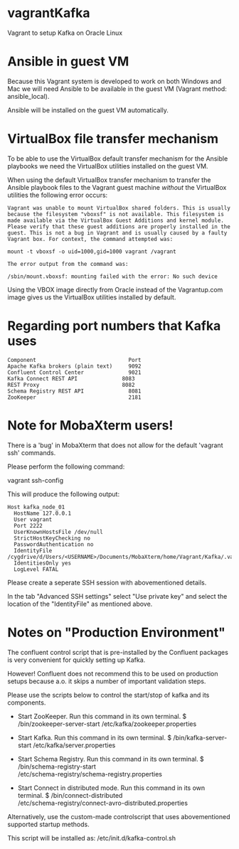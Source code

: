 # vagrantKafka
Vagrant to setup Kafka on Oracle Linux


# Ansible in guest VM

Because this Vagrant system is developed to work on both Windows and Mac
we will need Ansible to be available in the guest VM (Vagrant method: ansible_local).

Ansible will be installed on the guest VM automatically.


# VirtualBox file transfer mechanism

To be able to use the VirtualBox default transfer mechanism for the
Ansible playbooks we need the VirtualBox utilities installed on the guest VM.

When using the default VirtualBox transfer mechanism to transfer the Ansible playbook files
to the Vagrant guest machine *without* the VirtualBox utilities the following error occurs:

```
Vagrant was unable to mount VirtualBox shared folders. This is usually
because the filesystem "vboxsf" is not available. This filesystem is
made available via the VirtualBox Guest Additions and kernel module.
Please verify that these guest additions are properly installed in the
guest. This is not a bug in Vagrant and is usually caused by a faulty
Vagrant box. For context, the command attempted was:

mount -t vboxsf -o uid=1000,gid=1000 vagrant /vagrant

The error output from the command was:

/sbin/mount.vboxsf: mounting failed with the error: No such device
```

Using the VBOX image directly from Oracle instead of the Vagrantup.com image
gives us the VirtualBox utilities installed by default.



# Regarding port numbers that Kafka uses

```
Component	                          Port
Apache Kafka brokers (plain text)	  9092
Confluent Control Center	          9021
Kafka Connect REST API	            8083
REST Proxy	                        8082
Schema Registry REST API	          8081
ZooKeeper	                          2181
```


# Note for MobaXterm users!

There is a 'bug' in MobaXterm that does not allow for the default 'vagrant ssh' commands.

Please perform the following command:

vagrant ssh-config

This will produce the following output:

```
Host kafka_node_01
  HostName 127.0.0.1
  User vagrant
  Port 2222
  UserKnownHostsFile /dev/null
  StrictHostKeyChecking no
  PasswordAuthentication no
  IdentityFile /cygdrive/d/Users/<USERNAME>/Documents/MobaXterm/home/Vagrant/Kafka/.vagrant/machines/kafka_node_01/virtualbox/private_key
  IdentitiesOnly yes
  LogLevel FATAL
```

Please create a seperate SSH session with abovementioned details.

In the tab "Advanced SSH settings" select "Use private key" and select the location of the
"IdentityFile" as mentioned above.


# Notes on "Production Environment"

The confluent control script that is pre-installed by the Confluent packages
is very convenient for quickly setting up Kafka.

However! Confluent does not recommend this to be used on production setups
because a.o. it skips a number of important validation steps.

Please use the scripts below to control the start/stop of kafka and its components.

* Start ZooKeeper.  Run this command in its own terminal.
$ <path-to-confluent>/bin/zookeeper-server-start <path-to-confluent>/etc/kafka/zookeeper.properties

* Start Kafka.  Run this command in its own terminal.
$ <path-to-confluent>/bin/kafka-server-start <path-to-confluent>/etc/kafka/server.properties

* Start Schema Registry. Run this command in its own terminal.
$ <path-to-confluent>/bin/schema-registry-start \
<path-to-confluent>/etc/schema-registry/schema-registry.properties

* Start Connect in distributed mode. Run this command in its own terminal.
$ <path-to-confluent>/bin/connect-distributed \
<path-to-confluent>/etc/schema-registry/connect-avro-distributed.properties


Alternatively, use the custom-made controlscript that uses abovementioned supported startup methods.

This script will be installed as:  /etc/init.d/kafka-control.sh
